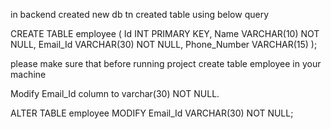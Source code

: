 

in backend 
created new db
tn
created table using below query

CREATE TABLE employee (
    Id INT PRIMARY KEY,
    Name VARCHAR(10) NOT NULL,
    Email_Id VARCHAR(30) NOT NULL,
    Phone_Number VARCHAR(15)
);


please make sure that before running project create table employee in your machine

Modify Email_Id column to varchar(30) NOT NULL.

ALTER TABLE employee
MODIFY Email_Id VARCHAR(30) NOT NULL;
